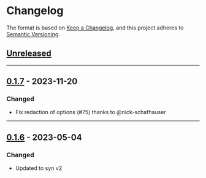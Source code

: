# Changelog

The format is based on [Keep a Changelog](https://keepachangelog.com/en/1.0.0/),
and this project adheres to [Semantic Versioning](https://semver.org/spec/v2.0.0.html).

## [Unreleased]

---

## [0.1.7] - 2023-11-20

### Changed

- Fix redaction of options (#75) thanks to @nick-schafhauser

---

## [0.1.6] - 2023-05-04

### Changed

- Updated to syn v2

[Unreleased]: https://github.com/primait/veil/compare/0.1.7...HEAD
[0.1.7]: https://github.com/primait/veil/compare/0.1.6...0.1.7
[0.1.6]: https://github.com/primait/veil/compare/0.1.5...0.1.6
